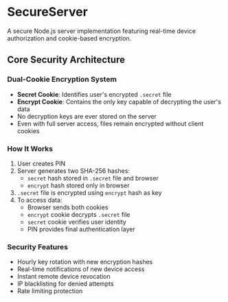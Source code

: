# SecureServer

A secure Node.js server implementation featuring real-time device authorization and cookie-based encryption.

## Core Security Architecture

### Dual-Cookie Encryption System
- **Secret Cookie**: Identifies user's encrypted `.secret` file
- **Encrypt Cookie**: Contains the only key capable of decrypting the user's data
- No decryption keys are ever stored on the server
- Even with full server access, files remain encrypted without client cookies

### How It Works
1. User creates PIN
2. Server generates two SHA-256 hashes:
   - `secret` hash stored in `.secret` file and browser
   - `encrypt` hash stored only in browser
3. `.secret` file is encrypted using `encrypt` hash as key
4. To access data:
   - Browser sends both cookies
   - `encrypt` cookie decrypts `.secret` file
   - `secret` cookie verifies user identity
   - PIN provides final authentication layer

### Security Features
- Hourly key rotation with new encryption hashes
- Real-time notifications of new device access
- Instant remote device revocation
- IP blacklisting for denied attempts
- Rate limiting protection
